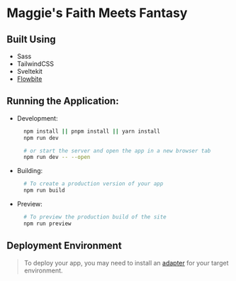 # Maggie's Faith Meets Fantasy

## Built Using

- Sass
- TailwindCSS
- Sveltekit
- [Flowbite](https://flowbite.com/docs/getting-started/svelte/)

## Running the Application:

- Development:

  ```bash
    npm install || pnpm install || yarn install
    npm run dev

    # or start the server and open the app in a new browser tab
    npm run dev -- --open
  ```

- Building:
  ```bash
    # To create a production version of your app
    npm run build
  ```
- Preview:
  ```bash
    # To preview the production build of the site
    npm run preview
  ```

## Deployment Environment

> To deploy your app, you may need to install an [adapter](https://kit.svelte.dev/docs/adapters) for your target environment.
